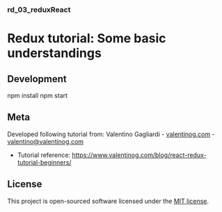### rd_03_reduxReact
# Redux tutorial: Some basic understandings

## Development

npm install
npm start

## Meta

Developed following tutorial from:
Valentino Gagliardi - [valentinog.com](https://www.valentinog.com) - valentino@valentinog.com

- Tutorial reference:
https://www.valentinog.com/blog/react-redux-tutorial-beginners/

## License

This project is open-sourced software licensed under the [MIT license](http://opensource.org/licenses/MIT).
